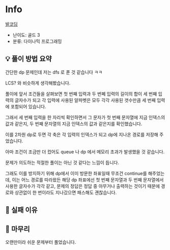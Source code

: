 # Info
[발코딩](https://boj.kr/3257)

- 난이도: 골드 3
- 분류: 다이나믹 프로그래밍

## 💡 풀이 방법 요약

간단한 dp 문제인데 저는 dfs 로 푼 것 같습니다 ㅋㅋ

LCS? 와 비슷하게 생각해봤습니다.

풀이에 앞서 조건들을 살펴보면 첫 번째 입력과 두 번쩨 입력의 길이의 합이 세 번째 입력의 글자수가 되고 각 입력에 사용된 알파벳은 모두 각각 사용된 갯수만큼 세 번째 입력에 포함되어 있습니다.

그래서 세 번째 입력을 한 자리씩 확인하면서 그 문자가 첫 번째 문자열에 지금 인덱스의 값과 같은지, 두 번째 문자열의 지금 인덱스의 값과 같은지를 확인했습니다.

이를 2차원 dp로 두면 각 축은 각 입력의 인덱스가 되고 dp에 지나온 경로를 저장해 주었습니다.

아마 조건이 조금만 더 컸어도 queue 나 dp 에서 메모리 초과가 발생했을 것 같습니다.

문제가 의도하는 적절한 풀이는 아닌 것 같다는 느낌이 듭니다.

그래도 이를 방지하기 위해 dp에서 이미 방문한 좌표일때 무조건 continue를 해주었는데, 이는 어느 경로를 따라왔든 해당 dp 좌표에선 첫 번째 문자열과 두 번째 문자열에서 사용한 글자수가 각각 같고, 문제의 정답은 정답 중 아무거나 출력하는 것이기 때문에 경로와 상관없이 한 번이라도 지나갔으면 패스해도 괜찮습니다.

## 👀 실패 이유

## 🙂 마무리

오랜만이라 쉬운 문제부터 풀었습니다.
